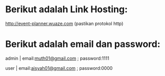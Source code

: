# Berikut adalah Link Hosting:
http://event-planner.wuaze.com (pastikan protokol http)

# Berikut adalah email dan password:
admin | email:muth01@gmail.com ; password:1111

user | email:aisyah01@gmail.com ; password:0000
